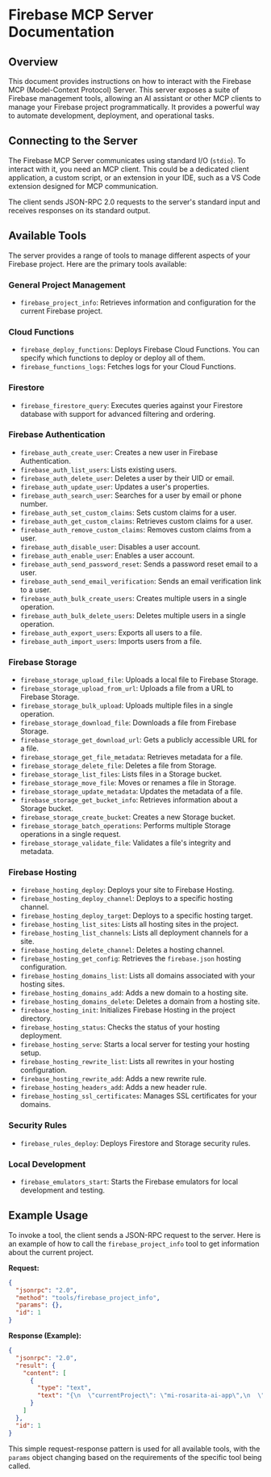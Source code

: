 # Firebase MCP Server Documentation

## Overview

This document provides instructions on how to interact with the Firebase MCP (Model-Context Protocol) Server. This server exposes a suite of Firebase management tools, allowing an AI assistant or other MCP clients to manage your Firebase project programmatically. It provides a powerful way to automate development, deployment, and operational tasks.

## Connecting to the Server

The Firebase MCP Server communicates using standard I/O (`stdio`). To interact with it, you need an MCP client. This could be a dedicated client application, a custom script, or an extension in your IDE, such as a VS Code extension designed for MCP communication.

The client sends JSON-RPC 2.0 requests to the server's standard input and receives responses on its standard output.

## Available Tools

The server provides a range of tools to manage different aspects of your Firebase project. Here are the primary tools available:

### General Project Management
*   `firebase_project_info`: Retrieves information and configuration for the current Firebase project.

### Cloud Functions
*   `firebase_deploy_functions`: Deploys Firebase Cloud Functions. You can specify which functions to deploy or deploy all of them.
*   `firebase_functions_logs`: Fetches logs for your Cloud Functions.

### Firestore
*   `firebase_firestore_query`: Executes queries against your Firestore database with support for advanced filtering and ordering.

### Firebase Authentication
*   `firebase_auth_create_user`: Creates a new user in Firebase Authentication.
*   `firebase_auth_list_users`: Lists existing users.
*   `firebase_auth_delete_user`: Deletes a user by their UID or email.
*   `firebase_auth_update_user`: Updates a user's properties.
*   `firebase_auth_search_user`: Searches for a user by email or phone number.
*   `firebase_auth_set_custom_claims`: Sets custom claims for a user.
*   `firebase_auth_get_custom_claims`: Retrieves custom claims for a user.
*   `firebase_auth_remove_custom_claims`: Removes custom claims from a user.
*   `firebase_auth_disable_user`: Disables a user account.
*   `firebase_auth_enable_user`: Enables a user account.
*   `firebase_auth_send_password_reset`: Sends a password reset email to a user.
*   `firebase_auth_send_email_verification`: Sends an email verification link to a user.
*   `firebase_auth_bulk_create_users`: Creates multiple users in a single operation.
*   `firebase_auth_bulk_delete_users`: Deletes multiple users in a single operation.
*   `firebase_auth_export_users`: Exports all users to a file.
*   `firebase_auth_import_users`: Imports users from a file.

### Firebase Storage
*   `firebase_storage_upload_file`: Uploads a local file to Firebase Storage.
*   `firebase_storage_upload_from_url`: Uploads a file from a URL to Firebase Storage.
*   `firebase_storage_bulk_upload`: Uploads multiple files in a single operation.
*   `firebase_storage_download_file`: Downloads a file from Firebase Storage.
*   `firebase_storage_get_download_url`: Gets a publicly accessible URL for a file.
*   `firebase_storage_get_file_metadata`: Retrieves metadata for a file.
*   `firebase_storage_delete_file`: Deletes a file from Storage.
*   `firebase_storage_list_files`: Lists files in a Storage bucket.
*   `firebase_storage_move_file`: Moves or renames a file in Storage.
*   `firebase_storage_update_metadata`: Updates the metadata of a file.
*   `firebase_storage_get_bucket_info`: Retrieves information about a Storage bucket.
*   `firebase_storage_create_bucket`: Creates a new Storage bucket.
*   `firebase_storage_batch_operations`: Performs multiple Storage operations in a single request.
*   `firebase_storage_validate_file`: Validates a file's integrity and metadata.

### Firebase Hosting
*   `firebase_hosting_deploy`: Deploys your site to Firebase Hosting.
*   `firebase_hosting_deploy_channel`: Deploys to a specific hosting channel.
*   `firebase_hosting_deploy_target`: Deploys to a specific hosting target.
*   `firebase_hosting_list_sites`: Lists all hosting sites in the project.
*   `firebase_hosting_list_channels`: Lists all deployment channels for a site.
*   `firebase_hosting_delete_channel`: Deletes a hosting channel.
*   `firebase_hosting_get_config`: Retrieves the `firebase.json` hosting configuration.
*   `firebase_hosting_domains_list`: Lists all domains associated with your hosting sites.
*   `firebase_hosting_domains_add`: Adds a new domain to a hosting site.
*   `firebase_hosting_domains_delete`: Deletes a domain from a hosting site.
*   `firebase_hosting_init`: Initializes Firebase Hosting in the project directory.
*   `firebase_hosting_status`: Checks the status of your hosting deployment.
*   `firebase_hosting_serve`: Starts a local server for testing your hosting setup.
*   `firebase_hosting_rewrite_list`: Lists all rewrites in your hosting configuration.
*   `firebase_hosting_rewrite_add`: Adds a new rewrite rule.
*   `firebase_hosting_headers_add`: Adds a new header rule.
*   `firebase_hosting_ssl_certificates`: Manages SSL certificates for your domains.

### Security Rules
*   `firebase_rules_deploy`: Deploys Firestore and Storage security rules.

### Local Development
*   `firebase_emulators_start`: Starts the Firebase emulators for local development and testing.

## Example Usage

To invoke a tool, the client sends a JSON-RPC request to the server. Here is an example of how to call the `firebase_project_info` tool to get information about the current project.

**Request:**

```json
{
  "jsonrpc": "2.0",
  "method": "tools/firebase_project_info",
  "params": {},
  "id": 1
}
```

**Response (Example):**

```json
{
  "jsonrpc": "2.0",
  "result": {
    "content": [
      {
        "type": "text",
        "text": "{\n  \"currentProject\": \"mi-rosarita-ai-app\",\n  \"projects\": [\n    {\n      \"projectId\": \"mi-rosarita-ai-app\",\n      \"projectNumber\": \"123456789012\",\n      \"displayName\": \"Mi Rosarita AI App\",\n      \"state\": \"ACTIVE\"\n    }\n  ]\n}"
      }
    ]
  },
  "id": 1
}
```

This simple request-response pattern is used for all available tools, with the `params` object changing based on the requirements of the specific tool being called.